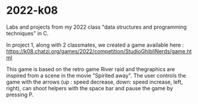 # 2022-k08

Labs and projects from my 2022 class "data structures and programming techniques" in C.

In project 1, along with 2 classmates, we created a game available here : https://k08.chatzi.org/games/2022/competition/StudioGhibliNerds/game.html

This game is based on the retro game River raid and thegraphics are inspired from a scene in the movie "Spirited away".
The user controls the game with the arrows
(up : speed decrease, down: speed increase, left, right), can shoot helpers with the space bar and pause the
game by pressing P. 

